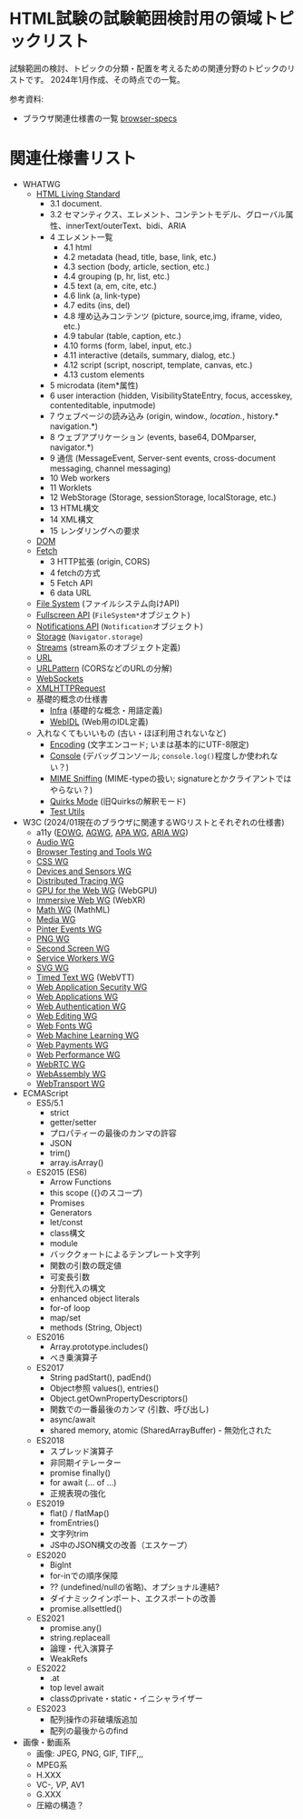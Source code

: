 # HTML試験の試験範囲検討用の領域トピックリスト

試験範囲の検討、トピックの分類・配置を考えるための関連分野のトピックのリストです。
2024年1月作成、その時点での一覧。

参考資料:

- ブラウザ関連仕様書の一覧 [browser-specs](https://w3c.github.io/browser-specs/index.json)

# 関連仕様書リスト

- WHATWG
  - [HTML Living Standard](https://html.spec.whatwg.org/multipage/)
    - 3.1 document.
    - 3.2 セマンティクス、エレメント、コンテントモデル、グローバル属性、innerText/outerText、bidi、ARIA
    - 4 エレメント一覧
      - 4.1 html
      - 4.2 metadata (head, title, base, link, etc.)
      - 4.3 section (body, article, section, etc.)
      - 4.4 grouping (p, hr, list, etc.)
      - 4.5 text (a, em, cite, etc.)
      - 4.6 link (a, link-type)
      - 4.7 edits (ins, del)
      - 4.8 埋め込みコンテンツ (picture, source,img, iframe, video, etc.)
      - 4.9 tabular (table, caption, etc.)
      - 4.10 forms (form, label, input, etc.)
      - 4.11 interactive (details, summary, dialog, etc.)
      - 4.12 script (script, noscript, template, canvas, etc.)
      - 4.13 custom elements
    - 5 microdata (item*属性)
    - 6 user interaction (hidden, VisibilityStateEntry, focus, accesskey, contenteditable, inputmode)
    - 7 ウェブページの読み込み (origin, window.*, location.*, history.* navigation.*)
    - 8 ウェブアプリケーション (events, base64, DOMparser, navigator.*)
    - 9 通信 (MessageEvent, Server-sent events, cross-document messaging, channel messaging)
    - 10 Web workers
    - 11 Worklets
    - 12 WebStorage (Storage, sessionStorage, localStorage, etc.)
    - 13 HTML構文
    - 14 XML構文
    - 15 レンダリングへの要求
  - [DOM](https://dom.spec.whatwg.org/)
  - [Fetch](https://fetch.spec.whatwg.org/)
    - 3 HTTP拡張 (origin, CORS)
    - 4 fetchの方式
    - 5 Fetch API
    - 6 data URL
  - [File System](https://fs.spec.whatwg.org/) (ファイルシステム向けAPI)
  - [Fullscreen API](https://fullscreen.spec.whatwg.org/) (`FileSystem*`オブジェクト)
  - [Notifications API](https://notifications.spec.whatwg.org/) (`Notification`オブジェクト)
  - [Storage](https://storage.spec.whatwg.org/) (`Navigator.storage`)
  - [Streams](https://streams.spec.whatwg.org/) (stream系のオブジェクト定義)
  - [URL](https://url.spec.whatwg.org/)
  - [URLPattern](https://urlpattern.spec.whatwg.org/) (CORSなどのURLの分解)
  - [WebSockets](https://websockets.spec.whatwg.org/)
  - [XMLHTTPRequest](https://xhr.spec.whatwg.org/)
  - 基礎的概念の仕様書
    - [Infra](https://infra.spec.whatwg.org/) (基礎的な概念・用語定義)
    - [WebIDL](https://webidl.spec.whatwg.org/) (Web用のIDL定義)
  - 入れなくてもいいもの (古い・ほぼ利用されないなど)
    - [Encoding](https://encoding.spec.whatwg.org/) (文字エンコード; いまは基本的にUTF-8限定)
    - [Console](https://console.spec.whatwg.org/) (デバッグコンソール; `console.log()`程度しか使われない？)
    - [MIME Sniffing](https://mimesniff.spec.whatwg.org/) (MIME-typeの扱い; signatureとかクライアントではやらない？)
    - [Quirks Mode](https://quirks.spec.whatwg.org/) (旧Quirksの解釈モード)
    - [Test Utils](https://testutils.spec.whatwg.org/)
- W3C (2024/01現在のブラウザに関連するWGリストとそれぞれの仕様書)
  - a11y ([EOWG](https://www.w3.org/groups/wg/eowg/), [AGWG](https://www.w3.org/groups/wg/ag/), [APA WG](https://www.w3.org/groups/wg/apa/), [ARIA WG](https://www.w3.org/groups/wg/aria/))
  - [Audio WG](https://www.w3.org/groups/wg/audio/)
  - [Browser Testing and Tools WG](https://www.w3.org/groups/wg/browser-tools-testing/)
  - [CSS WG](https://www.w3.org/groups/wg/css/)
  - [Devices and Sensors WG](https://www.w3.org/groups/wg/das/)
  - [Distributed Tracing WG](https://www.w3.org/groups/wg/distributed-tracing/)
  - [GPU for the Web WG](https://www.w3.org/groups/wg/gpu/) (WebGPU)
  - [Immersive Web WG](https://www.w3.org/groups/wg/immersive-web/) (WebXR)
  - [Math WG](https://www.w3.org/groups/wg/math/) (MathML)
  - [Media WG](https://www.w3.org/groups/wg/media/)
  - [Pinter Events WG](https://www.w3.org/groups/wg/pointer-events/)
  - [PNG WG](https://www.w3.org/groups/wg/png/)
  - [Second Screen WG](https://www.w3.org/groups/wg/secondscreen/)
  - [Service Workers WG](https://www.w3.org/groups/wg/service-workers/)
  - [SVG WG](https://www.w3.org/groups/wg/svg/)
  - [Timed Text WG](https://www.w3.org/groups/wg/timed-text/) (WebVTT)
  - [Web Application Security WG](https://www.w3.org/groups/wg/webappsec/)
  - [Web Applications WG](https://www.w3.org/groups/wg/webapps/)
  - [Web Authentication WG](https://www.w3.org/groups/wg/webauthn/)
  - [Web Editing WG](https://www.w3.org/groups/wg/webediting/)
  - [Web Fonts WG](https://www.w3.org/groups/wg/webfonts/)
  - [Web Machine Learning WG](https://www.w3.org/groups/wg/webmachinelearning/)
  - [Web Payments WG](https://www.w3.org/groups/wg/payments/)
  - [Web Performance WG](https://www.w3.org/groups/wg/webperf/)
  - [WebRTC WG](https://www.w3.org/groups/wg/webrtc/)
  - [WebAssembly WG](https://www.w3.org/groups/wg/wasm/)
  - [WebTransport WG](https://www.w3.org/groups/wg/webtransport/)
- ECMAScript
  - ES5/5.1
    - strict
    - getter/setter
    - プロパティーの最後のカンマの許容
    - JSON
    - trim()
    - array.isArray()
  - ES2015 (ES6)
    - Arrow Functions
    - this scope ({}のスコープ)
    - Promises
    - Generators
    - let/const
    - class構文
    - module
    - バッククォートによるテンプレート文字列
    - 関数の引数の既定値
    - 可変長引数
    - 分割代入の構文
    - enhanced object literals
    - for-of loop
    - map/set
    - methods (String, Object)
  - ES2016
    - Array.prototype.includes()
    - べき乗演算子
  - ES2017
    - String padStart(), padEnd()
    - Object参照 values(), entries()
    - Object.getOwnPropertyDescriptors()
    - 関数での一番最後のカンマ (引数、呼び出し)
    - async/await
    - shared memory, atomic (SharedArrayBuffer) - 無効化された
  - ES2018
    - スプレッド演算子
    - 非同期イテレーター
    - promise finally()
    - for await (... of ...)
    - 正規表現の強化
  - ES2019
    - flat() / flatMap()
    - fromEntries()
    - 文字列trim
    - JS中のJSON構文の改善（エスケープ）
  - ES2020
    - BigInt
    - for-inでの順序保障
    - ?? (undefined/nullの省略)、オプショナル連結?
    - ダイナミックインポート、エクスポートの改善
    - promise.allsettled()
  - ES2021
    - promise.any()
    - string.replaceall
    - 論理・代入演算子
    - WeakRefs
  - ES2022
    - .at
    - top level await
    - classのprivate・static・イニシャライザー
  - ES2023
    - 配列操作の非破壊版追加
    - 配列の最後からのfind
- 画像・動画系
  - 画像: JPEG, PNG, GIF, TIFF,,,
  - MPEG系
  - H.XXX
  - VC-*, VP*, AV1
  - G.XXX
  - 圧縮の構造？
